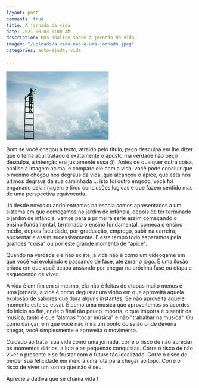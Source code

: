 ```yaml
---
layout: post
comments: true
title: A jornada da vida
date: 2021-08-03 6:00 AM
description: Uma analise sobre a jornada da vida
imagem: "/uploads/a-vida-nao-e-uma-jornada.jpeg"
categories: auto-ajuda, vida

---
```

![](/uploads/a-vida-nao-e-uma-jornada.jpeg)

Bom se você chegou a texto, atraído pelo titulo, peço desculpa em lhe dizer que o tema aqui tratado é exatamente o aposto (na verdade não peço desculpa, a intenção era justamente essa :)). Antes de qualquer outra coisa, analise a imagem acima, e compare ele com a vida, você pode concluir que o menino chegou nos degraus da vida, que alcançou o ápice, que esta nos últimos degraus  da sua caminhada ... isto foi outro engodo, você foi enganado pela imagem e tirou conclusões logicas e que fazem sentido mas de uma perspectiva equivocada.

Já desde novos quando entramos na escola somos apresentados a um sistema em que começamos no jardim de infância, depois de ter terminado o jardim de infância, vamos para a primeira serie assim começando o ensino fundamental, terminado o ensino fundamental, começa o ensino médio, depois faculdade, por-graduação, emprego, subir na carreira, aposentar e assim sucessivamente. E este tempo todo esperamos pela grandes "coisa" ou por este grande momento de "ápice".

Quando na verdade ele não existe, a vida não é como um videogame em que você vai evoluindo e passando de fase, ate zerar o jogo. É uma ilusão criada em que você acaba ansiando por chegar na próxima fase ou etapa e esquecendo de viver.

A vida é um fim em si mesmo, ela não é feitas de etapas muito menos é uma jornada, a vida é como degustar um vinho em que aproveita aquela explosão de sabores que dura alguns instantes. Se não aproveita aquele momento este se esvai. É como uma musica que aproveitamos os acordes do inicio ao fim, onde o final tão pouco importa, o que importa é o sentir da musica, tanto é que falamos "tocar música" e não "trabalhar na música". Ou como dançar, em que você não mira um ponto do salão onde deveria chegar, você simplesmente e aproveita o movimento.

Cuidado ao tratar sua vida como uma jornada, corre o risco de não apreciar os momentos diários, a luta e as pequenas conquistas. Corre o risco de não viver o presente e se frustar com o futuro tão idealizado. Corre o risco de perder sua felicidade em meio a uma luta para chegar ao topo. Corre o risco de  viver um sonho que não é seu. 

Aprecie a dadiva que se chama vida !